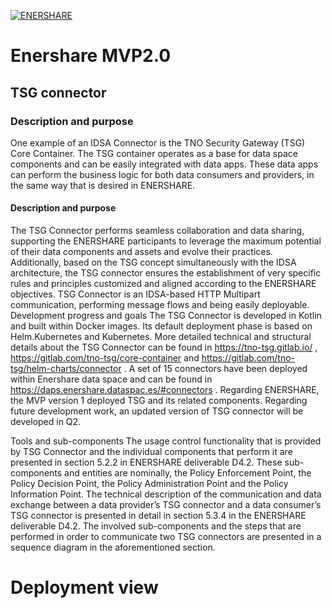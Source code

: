 [![ENERSHARE](./wp-content/uploads/logo_Enershare_White.png "Logo")](http://enershare.eu/)
# Enershare MVP2.0
## TSG connector
###  Description and purpose
One example of an IDSA Connector is the TNO Security Gateway (TSG) Core Container. The TSG container operates as a base for data space components and can be easily integrated with data apps. These data apps can perform the business logic for both data consumers and providers, in the same way that is desired in ENERSHARE. 
####  Description and purpose
The TSG Connector performs seamless collaboration and data sharing, supporting the ENERSHARE participants to leverage the maximum potential of their data components and assets and evolve their practices. Additionally, based on the TSG concept simultaneously with the IDSA architecture, the TSG connector ensures the establishment of very specific rules and principles customized and aligned according to the ENERSHARE objectives. TSG Connector is an IDSA-based HTTP Multipart communication, performing message flows and being easily deployable.
Development progress and goals
The TSG Connector is developed in Kotlin and built within Docker images. Its default deployment phase is based on Helm.Kubernetes and Kubernetes. More detailed technical and structural details about the TSG Connector can be found in  https://tno-tsg.gitlab.io/ , https://gitlab.com/tno-tsg/core-container and https://gitlab.com/tno-tsg/helm-charts/connector . A set of 15 connectors have been deployed within Enershare data space and can be found in https://daps.enershare.dataspac.es/#connectors . Regarding ENERSHARE, the MVP version 1 deployed TSG and its related components. Regarding future development work, an  updated version of TSG connector will be developed in Q2.

Tools and sub-components
The usage control functionality that is provided by TSG Connector and the individual components that perform it are presented in section 5.2.2 in ENERSHARE deliverable D4.2. These sub-components and entities are nominally, the Policy Enforcement Point, the Policy Decision Point, the Policy Administration Point and the Policy Information Point.
The technical description of the communication and data exchange between a data provider’s TSG connector and a data consumer’s TSG connector is presented in detail in section 5.3.4 in the ENERSHARE deliverable D4.2. The involved sub-components and the steps that are performed in order to communicate two TSG connectors are presented in a sequence diagram in the aforementioned section.


# Deployment view
